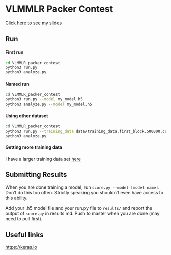 # VLMMLR Packer Contest

[Click here to see my slides](VLMMLR_packing_contest.pdf)

## Run

#### First run
```sh
cd VLMMLR_packer_contest
python3 run.py
python3 analyze.py
```

#### Named run
```sh
cd VLMMLR_packer_contest
python3 run.py --model my_model.h5
python3 analyze.py --model my_model.h5
```

#### Using other dataset
```sh
cd VLMMLR_packer_contest
python3 run.py --training_data data/training_data.first_block.500000.csv
python3 analyze.py 
```

#### Getting more training data

I have a larger training data set [here](https://drive.google.com/file/d/1S7Q8GGTs3fMZ2POA0j8xyqMlg0I8aQ5X/view?usp=sharing
)

## Submitting Results

When you are done training a model, run `score.py --model [model name]`. Don’t do this too often. Strictly speaking you shouldn’t even have access to this ability.

Add your .h5 model file and your run.py file to `results/` and report the output of `score.py` in results.md. Push to master when you are done (may need to pull first).


## Useful links

https://keras.io
